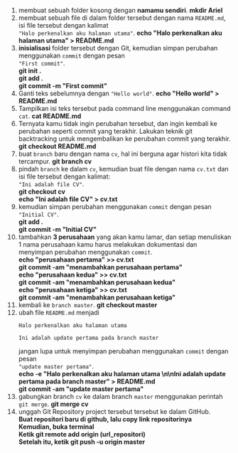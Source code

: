 1. membuat sebuah folder kosong dengan **namamu sendiri**. **mkdir Ariel**
2. membuat sebuah file di dalam folder tersebut dengan nama `README.md`, isi file tersebut dengan kalimat<br>`"Halo perkenalkan aku halaman utama"`. **echo "Halo perkenalkan aku halaman utama" > README.md**
3. **inisialisasi** folder tersebut dengan Git, kemudian simpan perubahan menggunakan `commit` dengan pesan<br>`"First commit"`. 
<br>**git init .<br>git add .<br>git commit -m "First commit"**<br> 
4. Ganti teks sebelumnya dengan `"Hello world"`. **echo "Hello world" > README.md**
5. Tampilkan isi teks tersebut pada command line menggunakan command `cat`. **cat README.md**
6. Ternyata kamu tidak ingin perubahan tersebut, dan ingin kembali ke perubahan seperti commit yang terakhir. Lakukan teknik git backtracking untuk mengembalikan ke perubahan commit yang terakhir. **git checkout README.md**
7. buat `branch` baru dengan nama `cv`, hal ini berguna agar histori kita tidak tercampur. **git branch cv**
8. pindah `branch` ke dalam `cv`, kemudian buat file dengan nama `cv.txt` dan isi file tersebut dengan kalimat:<br>`"Ini adalah file CV"`. <br>**git checkout cv<br>echo "Ini adalah file CV" > cv.txt**
9. kemudian simpan perubahan menggunakan `commit` dengan pesan<br>`"Initial CV"`. <br>**git add .<br>git commit -m "Initial CV"**
10. tambahkan **3 perusahaan** yang akan kamu lamar, dan setiap menuliskan 1 nama perusahaan kamu harus melakukan dokumentasi dan menyimpan perubahan menggunakan `commit`. <br>**echo "perusahaan pertama" >> cv.txt<br>git commit -am "menambahkan perusahaan pertama"<br>echo "perusahaan kedua" >> cv.txt<br>git commit -am "menambahkan perusahaan kedua"<br>echo "perusahaan ketiga" >> cv.txt<br>git commit -am "menambahkan perusahaan ketiga"**<br> 
11. kembali ke `branch master`. **git checkout master**
12. ubah file `README.md` menjadi
    ```
    Halo perkenalkan aku halaman utama

    Ini adalah update pertama pada branch master
    ```
    jangan lupa untuk menyimpan perubahan menggunakan `commit` dengan pesan<br>`"update master pertama"`. <br>**echo -e "Halo perkenalkan aku halaman utama \n\nIni adalah update pertama pada branch master" > README.md<br>git commit -am "update master pertama"**
13. gabungkan branch `cv` ke dalam branch `master` menggunakan perintah `git merge`. **git merge cv**
14. unggah Git Repository project tersebut tersebut ke dalam GitHub. <br>**Buat repositori baru di github, lalu copy link repositorinya<br>Kemudian, buka terminal<br>Ketik git remote add origin (url_repositori)<br>Setelah itu, ketik git push -u origin master**
